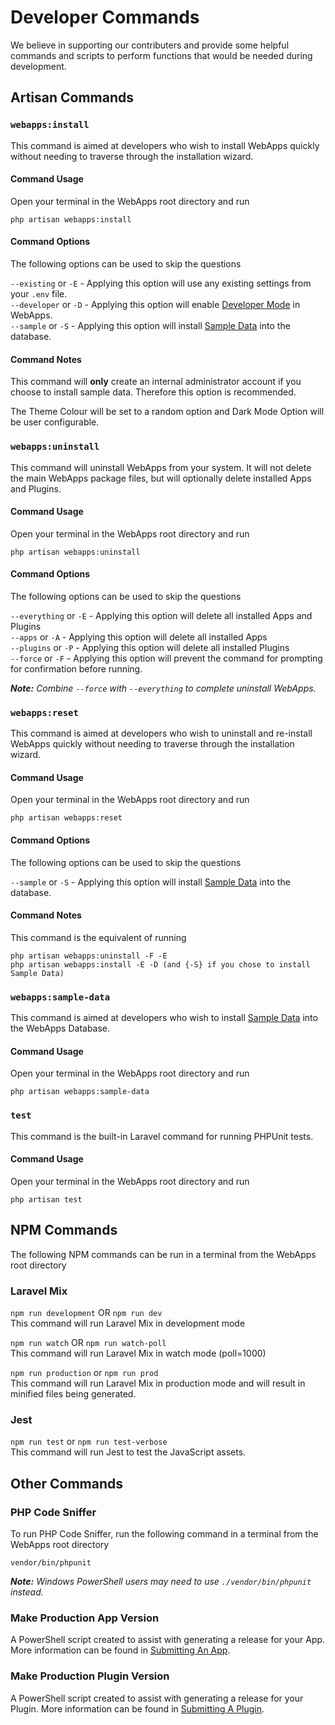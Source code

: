 # Developer Commands

We believe in supporting our contributers and provide some helpful commands and scripts to perform functions that would be needed during development.

## Artisan Commands

### `webapps:install`

This command is aimed at developers who wish to install WebApps quickly without needing to traverse through the installation wizard.

#### **Command Usage**

Open your terminal in the WebApps root directory and run

```
php artisan webapps:install
```

#### **Command Options**

The following options can be used to skip the questions

`--existing` or `-E` - Applying this option will use any existing settings from your `.env` file.\
`--developer` or `-D` - Applying this option will enable [Developer Mode](introduction/#enable-developer-mode) in WebApps.\
`--sample` or `-S` - Applying this option will install [Sample Data](sample-data/) into the database.

#### **Command Notes**

This command will **only** create an internal administrator account if you choose to install sample data. Therefore this option is recommended.

The Theme Colour will be set to a random option and Dark Mode Option will be user configurable.

### `webapps:uninstall`

This command will uninstall WebApps from your system. It will not delete the main WebApps package files, but will optionally delete installed Apps and Plugins.

#### **Command Usage**

Open your terminal in the WebApps root directory and run

```
php artisan webapps:uninstall
```

#### **Command Options**

The following options can be used to skip the questions

`--everything` or `-E` - Applying this option will delete all installed Apps and Plugins\
`--apps` or `-A` - Applying this option will delete all installed Apps\
`--plugins` or `-P` - Applying this option will delete all installed Plugins\
`--force` or `-F` - Applying this option will prevent the command for prompting for confirmation before running.

_**Note:** Combine `--force` with `--everything` to complete uninstall WebApps._

### `webapps:reset`

This command is aimed at developers who wish to uninstall and re-install WebApps quickly without needing to traverse through the installation wizard.

#### **Command Usage**

Open your terminal in the WebApps root directory and run

```
php artisan webapps:reset
```

#### **Command Options**

The following options can be used to skip the questions

`--sample` or `-S` - Applying this option will install [Sample Data](sample-data/) into the database.

#### **Command Notes**

This command is the equivalent of running

```
php artisan webapps:uninstall -F -E
php artisan webapps:install -E -D (and {-S} if you chose to install Sample Data)
```

### `webapps:sample-data`

This command is aimed at developers who wish to install [Sample Data](sample-data/) into the WebApps Database.

#### **Command Usage**

Open your terminal in the WebApps root directory and run

```
php artisan webapps:sample-data
```

### `test`

This command is the built-in Laravel command for running PHPUnit tests.

#### **Command Usage**

Open your terminal in the WebApps root directory and run

```
php artisan test
```

## NPM Commands

The following NPM commands can be run in a terminal from the WebApps root directory

### Laravel Mix

`npm run development` OR `npm run dev`\
This command will run Laravel Mix in development mode

`npm run watch` OR `npm run watch-poll`\
This command will run Laravel Mix in watch mode (poll=1000)

`npm run production` or `npm run prod`\
This command will run Laravel Mix in production mode and will result in minified files being generated.

### Jest

`npm run test` or `npm run test-verbose`\
This command will run Jest to test the JavaScript assets.

## Other Commands

### PHP Code Sniffer

To run PHP Code Sniffer, run the following command in a terminal from the WebApps root directory

```
vendor/bin/phpunit
```

_**Note:** Windows PowerShell users may need to use `./vendor/bin/phpunit` instead._

### Make Production App Version

A PowerShell script created to assist with generating a release for your App. More information can be found in [Submitting An App](app-development/submit.md).

### Make Production Plugin Version

A PowerShell script created to assist with generating a release for your Plugin. More information can be found in [Submitting A Plugin](developer-commands.md).
